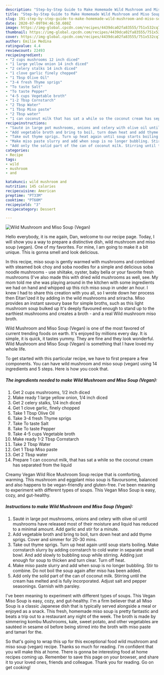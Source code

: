 ```yaml
---
description: "Step-by-Step Guide to Make Homemade Wild Mushroom and Miso Soup (Vegan)"
title: "Step-by-Step Guide to Make Homemade Wild Mushroom and Miso Soup (Vegan)"
slug: 191-step-by-step-guide-to-make-homemade-wild-mushroom-and-miso-soup-vegan
date: 2020-07-09T04:46:58.608Z
image: https://img-global.cpcdn.com/recipes/4439dca02fa83555/751x532cq70/wild-mushroom-and-miso-soup-vegan-recipe-main-photo.jpg
thumbnail: https://img-global.cpcdn.com/recipes/4439dca02fa83555/751x532cq70/wild-mushroom-and-miso-soup-vegan-recipe-main-photo.jpg
cover: https://img-global.cpcdn.com/recipes/4439dca02fa83555/751x532cq70/wild-mushroom-and-miso-soup-vegan-recipe-main-photo.jpg
author: Emilie Medina
ratingvalue: 4.4
reviewcount: 22493
recipeingredient:
- "2 cups mushrooms 12 inch diced"
- "1 large yellow onion 14 inch diced"
- "2 celery stalks 14 inch diced"
- "1 clove garlic finely chopped"
- "1 Tbsp Olive Oil"
- "3-4 fresh Thyme sprigs"
- "To taste Salt"
- "To taste Pepper"
- "4-5 cups Vegetable broth"
- "1-2 Tbsp Cornstarch"
- "2 Tbsp Water"
- "1 Tbsp Miso paste"
- "2 Tbsp water"
- "1 can coconut milk that has sat a while so the coconut cream has separated from the liquid"
recipeinstructions:
- "Sauté in large pot mushrooms, onions and celery with olive oil until mushrooms have released most of their moisture and liquid has reduced to a minimal amount. Add garlic and stir for a minute."
- "Add vegetable broth and bring to boil, turn down heat and add thyme sprigs. Cover and simmer for 20-30 mins."
- "Take out thyme sprigs. Turn up heat again until soup starts boiling. Make cornstarch slurry by adding cornstarch to cold water in separate small bowl. And add slowly to bubbling soup while stirring. Adding just enough for soup to thicken and turn clear. Turn off heat."
- "Make miso paste slurry and add when soup is no longer bubbling. Stir to combine. Do not boil the soup again after miso has been added."
- "Add only the solid part of the can of coconut milk. Stirring until the cream has melted and is fully incorporated. Adjust salt and pepper seasonings. Garnish with parsley."
categories:
- Recipe
tags:
- wild
- mushroom
- and

katakunci: wild mushroom and 
nutrition: 145 calories
recipecuisine: American
preptime: "PT33M"
cooktime: "PT60M"
recipeyield: "3"
recipecategory: Dessert

---
```



![Wild Mushroom and Miso Soup (Vegan)](https://img-global.cpcdn.com/recipes/4439dca02fa83555/751x532cq70/wild-mushroom-and-miso-soup-vegan-recipe-main-photo.jpg)

Hello everybody, it is me again, Dan, welcome to our recipe page. Today, I will show you a way to prepare a distinctive dish, wild mushroom and miso soup (vegan). One of my favorites. For mine, I am going to make it a bit unique. This is gonna smell and look delicious.

In this recipe, miso soup is gently warmed with mushrooms and combined with steamed bok choy and soba noodles for a simple and delicious soba noodle mushrooms - use shiitake, oyster, baby bella or your favorite fresh mushrooms (I&#39;ve also made this with dried wild mushrooms as well, see. My mom told me she was playing around in the kitchen with some ingredients we had on hand and whipped up this rich miso soup in under an hour. I knew I had to share this creation with you all, so I wrote down her process then Eitan&#39;ized it by adding in the wild mushrooms and sriracha. Miso provides an instant savoury base for simple broths, such as this light mushroom soup bulked up It&#39;s deeply flavoured enough to stand up to the earthiest mushrooms and creates a broth - and a real Wild mushroom miso broth.

Wild Mushroom and Miso Soup (Vegan) is one of the most favored of current trending foods on earth. It's enjoyed by millions every day. It is simple, it is quick, it tastes yummy. They are fine and they look wonderful. Wild Mushroom and Miso Soup (Vegan) is something that I have loved my whole life.


To get started with this particular recipe, we have to first prepare a few components. You can have wild mushroom and miso soup (vegan) using 14 ingredients and 5 steps. Here is how you cook that.

<!--inarticleads1-->

##### The ingredients needed to make Wild Mushroom and Miso Soup (Vegan):

1. Get 2 cups mushrooms, 1/2 inch diced
1. Make ready 1 large yellow onion, 1/4 inch diced
1. Get 2 celery stalks, 1/4 inch diced
1. Get 1 clove garlic, finely chopped
1. Take 1 Tbsp Olive Oil
1. Take 3-4 fresh Thyme sprigs
1. Take To taste Salt
1. Take To taste Pepper
1. Take 4-5 cups Vegetable broth
1. Make ready 1-2 Tbsp Cornstarch
1. Take 2 Tbsp Water
1. Get 1 Tbsp Miso paste
1. Get 2 Tbsp water
1. Prepare 1 can coconut milk, that has sat a while so the coconut cream has separated from the liquid


Creamy Vegan Wild Rice Mushroom Soup recipe that is comforting, warming. This mushroom and eggplant miso soup is flavoursome, balanced and also happens to be vegan-friendly and gluten-free. I&#39;ve been meaning to experiment with different types of soups. This Vegan Miso Soup is easy, cozy, and gut-healthy. 

<!--inarticleads2-->

##### Instructions to make Wild Mushroom and Miso Soup (Vegan):

1. Sauté in large pot mushrooms, onions and celery with olive oil until mushrooms have released most of their moisture and liquid has reduced to a minimal amount. Add garlic and stir for a minute.
1. Add vegetable broth and bring to boil, turn down heat and add thyme sprigs. Cover and simmer for 20-30 mins.
1. Take out thyme sprigs. Turn up heat again until soup starts boiling. Make cornstarch slurry by adding cornstarch to cold water in separate small bowl. And add slowly to bubbling soup while stirring. Adding just enough for soup to thicken and turn clear. Turn off heat.
1. Make miso paste slurry and add when soup is no longer bubbling. Stir to combine. Do not boil the soup again after miso has been added.
1. Add only the solid part of the can of coconut milk. Stirring until the cream has melted and is fully incorporated. Adjust salt and pepper seasonings. Garnish with parsley.


I&#39;ve been meaning to experiment with different types of soups. This Vegan Miso Soup is easy, cozy, and gut-healthy. I&#39;m a firm believer that all Miso Soup is a classic Japanese dish that is typically served alongside a meal or enjoyed as a snack. This fresh, homemade miso soup is pretty fantastic and beats a trip out to a restaurant any night of the week. The broth is made by simmering kombu Mushrooms, kale, sweet potato, and other vegetables are sautéed in sesame oil before being stirred into the broth with miso paste and tamari for the. 

So that's going to wrap this up for this exceptional food wild mushroom and miso soup (vegan) recipe. Thanks so much for reading. I'm confident that you will make this at home. There is gonna be interesting food at home recipes coming up. Remember to save this page on your browser, and share it to your loved ones, friends and colleague. Thank you for reading. Go on get cooking!
